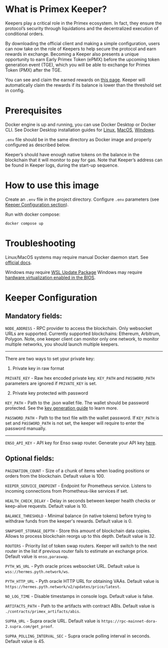 # What is Primex Keeper?

Keepers play a critical role in the Primex ecosystem. In fact, they ensure the protocol’s security through liquidations and the decentralized execution of conditional orders.

By downloading the official client and making a simple configuration, users can now take on the role of Keepers to help secure the protocol and earn rewards in exchange. Becoming a Keeper also presents a unique opportunity to earn Early Primex Token (ePMX) before the upcoming token generation event (TGE), which you will be able to exchange for Primex Token (PMX) after the TGE.

You can see and claim the earned rewards on [this page](https://app.primex.finance/#/keeper-rewards). Keeper will automatically claim the rewards if its balance is lower than the threshold set in config.

# Prerequisites

Docker engine is up and running, you can use Docker Desktop or Docker CLI. See Docker Desktop installation guides for [Linux](https://docs.docker.com/desktop/setup/install/linux/), [MacOS](https://docs.docker.com/desktop/setup/install/mac-install/), [Windows](https://docs.docker.com/desktop/setup/install/windows-install/).

`.env` file should be in the same directory as Docker image and properly configured as described below.

Keeper’s should have enough native tokens on the balance in the blockchain that it will monitor to pay for gas. Note that Keeper’s address can be found in Keeper logs, during the start-up sequence.

# How to use this image

Create an `.env` file in the project directory. Configure `.env` parameters (see [Keeper Configuration section](#keeper-configuration)). 

Run with docker compose:

`docker compose up`

# Troubleshooting

Linux/MacOS systems may require manual Docker daemon start. See [official docs](https://docs.docker.com/engine/daemon/start/).

Windows may require [WSL Update Package](https://learn.microsoft.com/en-us/windows/wsl/install-manual#step-4---download-the-linux-kernel-update-package)
Windows may require [hardware virtualization enabled in the BIOS](https://docs.docker.com/desktop/troubleshoot/topics/#virtualization).

# Keeper Configuration

## Mandatory fields:
`NODE_ADDRESS` - RPC provider to access the blockchain. Only websocket URLs are supported. Currently supported blockchains: Ethereum, Arbitrum, Polygon. Note, one keeper client can monitor only one network, to monitor multiple networks, you should launch multiple keepers.

-----

There are two ways to set ypur private key:

1) Private key in raw format
   
`PRIVATE_KEY` - Raw hex encoded private key. `KEY_PATH` and `PASSWORD_PATH` parameters are ignored if `PRIVATE_KEY` is set. 

2) Private key protected with password

`KEY_PATH` - Path to the .json wallet file. The wallet should be password protected. See the [key generation guide](https://geth.ethereum.org/docs/fundamentals/account-management) to learn more.

`PASSWORD_PATH` - Path to the text file with the wallet password. If `KEY_PATH` is set and `PASSWORD_PATH` is not set, the keeper will require to enter the password manually.

----

`ENSO_API_KEY` - API key for Enso swap router. Generate your API key [here](https://shortcuts.enso.finance/developers).

## Optional fields:

`PAGINATION_COUNT` - Size of a chunk of items when loading positions or orders from the blockchain. Default value is 100.

`KEEPER_SERVICE_ENDPOINT` - Endpoint for Prometheus service. Listens to incoming connections from Prometheus-like services if set. 

`HEALTH_CHECK_DELAY` - Delay in seconds between keeper health checks or keep-alive requests. Default value is 10.

`BALANCE_THRESHOLD` - Minimal balance (in native tokens) before trying to withdraw funds from the keeper's rewards. Default value is 0.

`SNAPSHOT_STORAGE_DEPTH` - Store this amount of blockchain data copies. Allows to process blockchain reorgs up to this depth. Default value is 32.

`ROUTERS` - Priority list of token swap routers. Keeper will switch to the next router in the list if previous router fails to estimate an exchange price. Default value is `enso,paraswap`.

`PYTH_WS_URL` - Pyth oracle prices websocket URL. Default value is `wss://hermes.pyth.network/ws`.

`PYTH_HTTP_URL`  - Pyth oracle HTTP URL for obtaining VAAs. Default value is `https://hermes.pyth.network/v2/updates/price/latest`.

`NO_LOG_TIME` - Disable timestamps in console logs. Default value is false.

`ARTIFACTS_PATH` - Path to the artifacts with contract ABIs. Default value is `./contracts/primex_artifacts/abis`.

`SUPRA_URL` - Supra oracle URL. Default value is `https://rpc-mainnet-dora-2.supra.com/get_proof`.

`SUPRA_POLLING_INTERVAL_SEC` - Supra oracle polling interval in seconds. Default value is 45.
